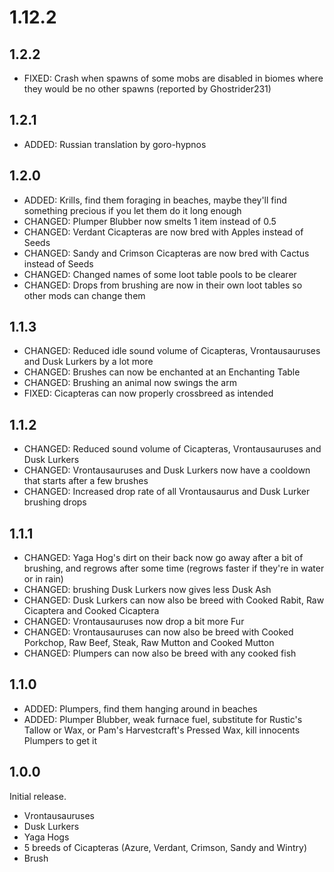 # 1.12.2

## 1.2.2

* FIXED: Crash when spawns of some mobs are disabled in biomes where they would be no other spawns (reported by Ghostrider231)

## 1.2.1

* ADDED: Russian translation by goro-hypnos

## 1.2.0

* ADDED: Krills, find them foraging in beaches, maybe they'll find something precious if you let them do it long enough
* CHANGED: Plumper Blubber now smelts 1 item instead of 0.5
* CHANGED: Verdant Cicapteras are now bred with Apples instead of Seeds
* CHANGED: Sandy and Crimson Cicapteras are now bred with Cactus instead of Seeds
* CHANGED: Changed names of some loot table pools to be clearer
* CHANGED: Drops from brushing are now in their own loot tables so other mods can change them

## 1.1.3

* CHANGED: Reduced idle sound volume of Cicapteras, Vrontausauruses and Dusk Lurkers by a lot more
* CHANGED: Brushes can now be enchanted at an Enchanting Table
* CHANGED: Brushing an animal now swings the arm
* FIXED: Cicapteras can now properly crossbreed as intended

## 1.1.2

* CHANGED: Reduced sound volume of Cicapteras, Vrontausauruses and Dusk Lurkers
* CHANGED: Vrontausauruses and Dusk Lurkers now have a cooldown that starts after a few brushes
* CHANGED: Increased drop rate of all Vrontausaurus and Dusk Lurker brushing drops

## 1.1.1

* CHANGED: Yaga Hog's dirt on their back now go away after a bit of brushing, and regrows after some time (regrows faster if they're in water or in rain)
* CHANGED: brushing Dusk Lurkers now gives less Dusk Ash
* CHANGED: Dusk Lurkers can now also be breed with Cooked Rabit, Raw Cicaptera and Cooked Cicaptera
* CHANGED: Vrontausauruses now drop a bit more Fur
* CHANGED: Vrontausauruses can now also be breed with Cooked Porkchop, Raw Beef, Steak, Raw Mutton and Cooked Mutton
* CHANGED: Plumpers can now also be breed with any cooked fish

## 1.1.0

* ADDED: Plumpers, find them hanging around in beaches
* ADDED: Plumper Blubber, weak furnace fuel, substitute for Rustic's Tallow or Wax, or Pam's Harvestcraft's Pressed Wax, kill innocents Plumpers to get it

## 1.0.0

Initial release.

* Vrontausauruses
* Dusk Lurkers
* Yaga Hogs
* 5 breeds of Cicapteras (Azure, Verdant, Crimson, Sandy and Wintry)
* Brush